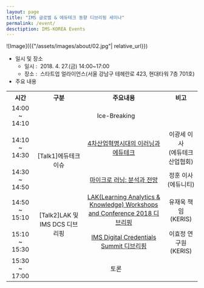```yaml
---
layout: page
title: "IMS 글로벌 & 에듀테크 동향 디브리핑 세미나"
permalink: /event/
desctiption: IMS-KOREA Events
---
```

![Image]({{"/assets/images/about/02.jpg"| relative_url}})
<style>
.table-center th, tbody > tr > td {
  text-align: center;
  vertical-align:middle;
}
</style>
* 일시 및 장소
  * 일시 :  2018. 4. 27.(금) 14:00~17:00
  * 장소 :  스타트업 얼라이언스(서울 강남구 테헤란로 423, 현대타워 7층 701호)
* 주요 내용
<table class="table-bordered table-center">
<tr>
<th class="col-md-2">시간</th>
<th>구분</th>
<th>주요내용</th>
<th class="col-md-2">비고</th>
</tr>
<tr>
<td>14:00 ~ 14:10</td>
<td colspan="3">Ice-Breaking</td>
</tr>
<tr>
<td>14:10 ~ 14:30</td>
<td rowspan="2">[Talk1]에듀테크 이슈</td>
<td><a href="/assets/slides/2018/01_4th_Industrial_Revolution_elearing_and_edutech.pdf" target="_blank">4차산업혁명시대의 이러닝과 에듀테크</a></td>
<td>이광세 이사<br/>(에듀테크 산업협회)</td>
</tr>
<tr>
<td>14:30 ~ 14:50</td>
<td><a href="/assets/slides/2018/02_micro_learning_for_effective_training.pdf" target="_blank">마이크로 러닝: 분석과 전망</a></td>
<td>정훈 이사<br/>(에듀니티)</td>
</tr>
<tr>
<td>14:50 ~ 15:10</td>
<td rowspan="2">[Talk2]LAK 및 IMS DCS 디브리핑</td>
<td><a href="/assets/slides/2018/03_LAK2018_debriefing.pdf" target="_blank">LAK(Learning Analytics & Knowledge) Workshops and Conference 2018 디브리핑</a></td>
<td>유재욱 책임<br/>(KERIS)</td>
</tr>
<tr>
<td>15:10 ~ 15:30</td>
<td><a href="/assets/slides/2018/04_IMS_Summit_on_Digital_Credentials_debriefing.pdf" target="_blank">IMS Digital Credentials Summit 디브리핑</a></td>
<td>이효정 연구원<br/>(KERIS)</td>
</tr>
<tr>
<td>15:30 ~ 17:00</td>
<td colspan="3">토론</td>
</tr>
</table>
